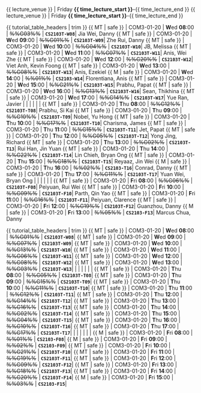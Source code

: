 <span id="lectures-s1">{{ lecture_venue }} | Friday **{{ time_lecture_start }}**-{{ time_lecture_end }}</span>
<span id="lectures-s2">{{ lecture_venue }} | Friday **{{ time_lecture_start }}**-{{ time_lecture_end }}</span>

<span id="tutorials-s1">

{{ tutorial_table_headers | trim }}
{{ MT | safe }} | COM3-01-20 | **W**ed  **08**:00 | ~~%%G03%%~~ | **`CS2103T-W08`**| Jia Wei, Danny
{{ MT | safe }} | COM3-01-20 | **W**ed  **09**:00 | ~~%%G01%%~~ | **`CS2103T-W09`**| Zhe Rui, Danny
{{ MT | safe }} | COM3-01-20 | **W**ed  **10**:00 | ~~%%G04%%~~ | **`CS2103T-W10`**| JB, Melissa
{{ MT | safe }} | COM3-01-20 | **W**ed  **11**:00 | ~~%%G07%%~~ | **`CS2103T-W11`**| Anis, Wei Zhe
{{ MT | safe }} | COM3-01-20 | **W**ed  **12**:00 | ~~%%G20%%~~ | **`CS2103T-W12`**| Viet Anh, Kevin Foong
{{ MT | safe }} | COM3-01-20 | **W**ed  **13**:00 | ~~%%G08%%~~ | **`CS2103T-W13`**| Anis, Ezekiel
{{ M | safe }} | COM3-01-20 | **W**ed  **14**:00 | ~~%%01%%~~ | **`CS2103-W14`**| Florentiana, Anis
{{ MT | safe }} | COM3-01-20 | **W**ed  **15**:00 | ~~%%G21%%~~ | **`CS2103T-W15`**| Prabhu, Papat
{{ MT | safe }} | COM3-01-20 | **W**ed  **16**:00 | ~~%%G13%%~~ | **`CS2103T-W16`**| Sean, Thikhina
{{ MT | safe }} | COM3-01-20 | **W**ed  **17**:00 | ~~%%G14%%~~ | **`CS2103T-W17`**| Yue Ran, Javier
 | | | | | |
{{ MT | safe }} | COM3-01-20 | **T**hu  **08**:00 | ~~%%G12%%~~ | **`CS2103T-T08`**| Prabhu, Si Kai
{{ MT | safe }} | COM3-01-20 | **T**hu  **09**:00 | ~~%%G10%%~~ | **`CS2103T-T09`**| Nobel, Yu Hong
{{ MT | safe }} | COM3-01-20 | **T**hu  **10**:00 | ~~%%G17%%~~ | **`CS2103T-T10`**| Charisma, James
{{ MT | safe }} | COM3-01-20 | **T**hu  **11**:00 | ~~%%G15%%~~ | **`CS2103T-T11`**| Jet, Papat
{{ MT | safe }} | COM3-01-20 | **T**hu  **12**:00 | ~~%%G05%%~~ | **`CS2103T-T12`**| Yong Jing, Richard
{{ MT | safe }} | COM3-01-20 | **T**hu  **13**:00 | ~~%%G02%%~~ | **`CS2103T-T13`**| Rui Han, Jin Yuan
{{ MT | safe }} | COM3-01-20 | **T**hu  **14**:00 | ~~%%G22%%~~ | **`CS2103T-T14`**| Lin Chieh, Bryan Ong
{{ MT | safe }} | COM3-01-20 | **T**hu  **15**:00 | ~~%%G18%%~~ | **`CS2103T-T15`**| Reyaaz, Jin Wei
{{ M | safe }} | COM3-01-20 | **T**hu  **16**:00 | ~~%%02%%~~ | **`CS2103-T16`**| Conrad, Danny
{{ MT | safe }} | COM3-01-20 | **T**hu  **17**:00 | ~~%%G11%%~~ | **`CS2103T-T17`**| Yuan Wei, Bryan Ong
 | | | | | |
{{ MT | safe }} | COM3-01-20 | **F**ri  **08**:00 | ~~%%G06%%~~ | **`CS2103T-F08`**| Peiyuan, Rui Wei
{{ MT | safe }} | COM3-01-20 | **F**ri  **10**:00 | ~~%%G09%%~~ | **`CS2103T-F10`**| Parth, Qin Yao
{{ MT | safe }} | COM3-01-20 | **F**ri  **11**:00 | ~~%%G16%%~~ | **`CS2103T-F11`**| Peiyuan, Clarence
{{ MT | safe }} | COM3-01-20 | **F**ri  **12**:00 | ~~%%G19%%~~ | **`CS2103T-F12`**| Guanzhou, Danny
{{ M | safe }} | COM3-01-20 | **F**ri  **13**:00 | ~~%%05%%~~ | **`CS2103-F13`**| Marcus Chua, Danny
</span>

<span id="tutorials-s2">

{{ tutorial_table_headers | trim }}
{{ MT | safe }} | COM3-01-20 | **W**ed  **08**:00 | ~~%%G01%%~~ | **`CS2103T-W08`**|
{{ MT | safe }} | COM3-01-20 | **W**ed  **09**:00 | ~~%%G07%%~~ | **`CS2103T-W09`**|
{{ MT | safe }} | COM3-01-20 | **W**ed  **10**:00 | ~~%%G13%%~~ | **`CS2103T-W10`**|
{{ MT | safe }} | COM3-01-20 | **W**ed  **11**:00 | ~~%%G06%%~~ | **`CS2103T-W11`**|
{{ MT | safe }} | COM3-01-20 | **W**ed  **12**:00 | ~~%%G08%%~~ | **`CS2103T-W12`**|
{{ MT | safe }} | COM3-01-20 | **W**ed  **13**:00 | ~~%%G03%%~~ | **`CS2103T-W13`**|
 | | | | | |
{{ MT | safe }} | COM3-01-20 | **T**hu  **08**:00 | ~~%%G05%%~~ | **`CS2103T-T08`**|
{{ MT | safe }} | COM3-01-20 | **T**hu  **09**:00 | ~~%%G15%%~~ | **`CS2103T-T09`**|
{{ MT | safe }} | COM3-01-20 | **T**hu  **10**:00 | ~~%%G11%%~~ | **`CS2103T-T10`**|
{{ MT | safe }} | COM3-01-20 | **T**hu  **11**:00 | ~~%%G12%%~~ | **`CS2103T-T11`**|
{{ MT | safe }} | COM3-01-20 | **T**hu  **12**:00 | ~~%%G14%%~~ | **`CS2103T-T12`**|
{{ MT | safe }} | COM3-01-20 | **T**hu  **13**:00 | ~~%%G16%%~~ | **`CS2103T-T13`**|
{{ MT | safe }} | COM3-01-20 | **T**hu  **14**:00 | ~~%%G02%%~~ | **`CS2103T-T14`**|
{{ MT | safe }} | COM3-01-20 | **T**hu  **15**:00 | ~~%%G04%%~~ | **`CS2103T-T15`**|
{{ MT | safe }} | COM3-01-20 | **T**hu  **16**:00 | ~~%%G10%%~~ | **`CS2103T-T16`**|
{{ MT | safe }} | COM3-01-20 | **T**hu  **17**:00 | ~~%%G17%%~~ | **`CS2103T-T17`**|
 | | | | | |
{{ M | safe }} | COM3-01-20 | **F**ri  **08**:00 | ~~%%01%%~~ | **`CS2103-F08`**|
{{ M | safe }} | COM3-01-20 | **F**ri  **09**:00 | ~~%%02%%~~ | **`CS2103-F09`**|
{{ MT | safe }} | COM3-01-20 | **F**ri  **10**:00 | ~~%%G21%%~~ | **`CS2103T-F10`**|
{{ MT | safe }} | COM3-01-20 | **F**ri  **11**:00 | ~~%%G19%%~~ | **`CS2103T-F11`**|
{{ MT | safe }} | COM3-01-20 | **F**ri  **12**:00 | ~~%%G09%%~~ | **`CS2103T-F12`**|
{{ MT | safe }} | COM3-01-20 | **F**ri  **13**:00 | ~~%%G18%%~~ | **`CS2103T-F13`**|
{{ MT | safe }} | COM3-01-20 | **F**ri  **14**:00 | ~~%%G20%%~~ | **`CS2103T-F14`**|
{{ M | safe }} | COM3-01-20 | **F**ri  **15**:00 | ~~%%03%%~~ | **`CS2103-F15`**|
</span>
